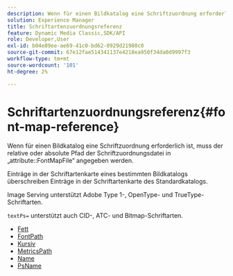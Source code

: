 ```yaml
---
description: Wenn für einen Bildkatalog eine Schriftzuordnung erforderlich ist, muss der relative oder absolute Pfad der Schriftzuordnungsdatei im Attribut FontMapFile angegeben werden.
solution: Experience Manager
title: Schriftartenzuordnungsreferenz
feature: Dynamic Media Classic,SDK/API
role: Developer,User
exl-id: b04e89ee-ae69-41c0-bd62-0929d21980c0
source-git-commit: 67e12fae514341137e4218ea950f34da0d9997f3
workflow-type: tm+mt
source-wordcount: '101'
ht-degree: 2%

---
```


# Schriftartenzuordnungsreferenz{#font-map-reference}

Wenn für einen Bildkatalog eine Schriftzuordnung erforderlich ist, muss der relative oder absolute Pfad der Schriftzuordnungsdatei in „attribute::FontMapFile“ angegeben werden.

Einträge in der Schriftartenkarte eines bestimmten Bildkatalogs überschreiben Einträge in der Schriftartenkarte des Standardkatalogs.

Image Serving unterstützt Adobe Type 1-, OpenType- und TrueType-Schriftarten.

`textPs=` unterstützt auch CID-, ATC- und Bitmap-Schriftarten.

* [Fett](r-bold-font.md)
* [FontPath](r-fontpath-font.md)
* [Kursiv](r-italic-font.md)
* [MetricsPath](r-metricspath-font.md)
* [Name](r-name-font.md)
* [PsName](r-psname-font.md)
